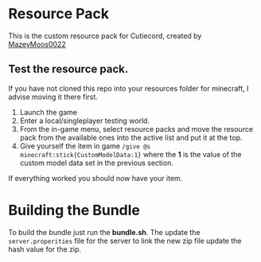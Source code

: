 # Resource Pack 
This is the custom resource pack for Cutiecord, created by [MazeyMoos0022](https://github.mazeymoos.com/)

## Test the resource pack.

If you have not cloned this repo into your resources folder for minecraft, I advise moving it there first.

1. Launch the game
2. Enter a local/singleplayer testing world.
3. From the in-game menu, select resource packs and move the resource pack from the available ones into the active list and put it at the top.
4. Give yourself the item in game `/give @s minecraft:stick{CustomModelData:1}` where the **1** is the value of the custom model data set in the previous section.

If everything worked you should now have your item.

# Building the Bundle

To build the bundle just run the **bundle.sh**. The update the `server.properities` file for the server to link the new zip file update the hash value for the zip.
